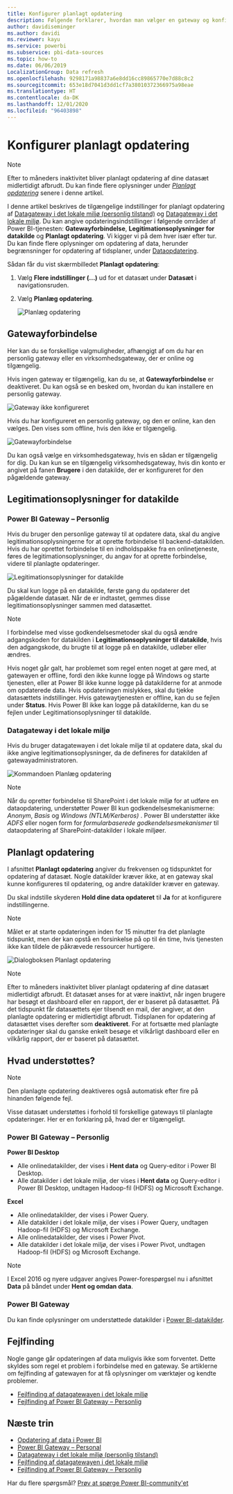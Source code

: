```yaml
---
title: Konfigurer planlagt opdatering
description: Følgende forklarer, hvordan man vælger en gateway og konfigurerer planlagt opdatering.
author: davidiseminger
ms.author: davidi
ms.reviewer: kayu
ms.service: powerbi
ms.subservice: pbi-data-sources
ms.topic: how-to
ms.date: 06/06/2019
LocalizationGroup: Data refresh
ms.openlocfilehash: 9298171a98837a6e8dd16cc89865770e7d88c8c2
ms.sourcegitcommit: 653e18d7041d3dd1cf7a38010372366975a98eae
ms.translationtype: HT
ms.contentlocale: da-DK
ms.lasthandoff: 12/01/2020
ms.locfileid: "96403898"
---
```

# <a name="configure-scheduled-refresh"></a>Konfigurer planlagt opdatering

>[!NOTE]
>Efter to måneders inaktivitet bliver planlagt opdatering af dine datasæt midlertidigt afbrudt. Du kan finde flere oplysninger under [*Planlagt opdatering*](#scheduled-refresh) senere i denne artikel.

I denne artikel beskrives de tilgængelige indstillinger for planlagt opdatering af [Datagateway i det lokale miljø (personlig tilstand)](service-gateway-personal-mode.md) og [Datagateway i det lokale miljø](service-gateway-onprem.md). Du kan angive opdateringsindstillinger i følgende områder af Power BI-tjenesten: **Gatewayforbindelse**, **Legitimationsoplysninger for datakilde** og **Planlagt opdatering**. Vi kigger vi på dem hver især efter tur. Du kan finde flere oplysninger om opdatering af data, herunder begrænsninger for opdatering af tidsplaner, under [Dataopdatering](refresh-data.md#data-refresh).

Sådan får du vist skærmbilledet **Planlagt opdatering**:

1. Vælg **Flere indstillinger (...)** ud for et datasæt under **Datasæt** i navigationsruden.
2. Vælg **Planlæg opdatering**.

    ![Planlæg opdatering](media/refresh-scheduled-refresh/dataset-menu.png)

## <a name="gateway-connection"></a>Gatewayforbindelse

Her kan du se forskellige valgmuligheder, afhængigt af om du har en personlig gateway eller en virksomhedsgateway, der er online og tilgængelig.

Hvis ingen gateway er tilgængelig, kan du se, at **Gatewayforbindelse** er deaktiveret. Du kan også se en besked om, hvordan du kan installere en personlig gateway.

![Gateway ikke konfigureret](media/refresh-scheduled-refresh/gateway-not-configured.png)

Hvis du har konfigureret en personlig gateway, og den er online, kan den vælges. Den vises som offline, hvis den ikke er tilgængelig.

![Gatewayforbindelse](media/refresh-scheduled-refresh/gateway-connection.png)

Du kan også vælge en virksomhedsgateway, hvis en sådan er tilgængelig for dig. Du kan kun se en tilgængelig virksomhedsgateway, hvis din konto er angivet på fanen **Brugere** i den datakilde, der er konfigureret for den pågældende gateway.

## <a name="data-source-credentials"></a>Legitimationsoplysninger for datakilde

### <a name="power-bi-gateway---personal"></a>Power BI Gateway – Personlig

Hvis du bruger den personlige gateway til at opdatere data, skal du angive legitimationsoplysningerne for at oprette forbindelse til backend-datakilden. Hvis du har oprettet forbindelse til en indholdspakke fra en onlinetjeneste, føres de legitimationsoplysninger, du angav for at oprette forbindelse, videre til planlagte opdateringer.

![Legitimationsoplysninger for datakilde](media/refresh-scheduled-refresh/data-source-credentials-pgw.png)

Du skal kun logge på en datakilde, første gang du opdaterer det pågældende datasæt. Når de er indtastet, gemmes disse legitimationsoplysninger sammen med datasættet.

> [!NOTE]
> I forbindelse med visse godkendelsesmetoder skal du også ændre adgangskoden for datakilden i **Legitimationsoplysninger til datakilde**, hvis den adgangskode, du brugte til at logge på en datakilde, udløber eller ændres.

Hvis noget går galt, har problemet som regel enten noget at gøre med, at gatewayen er offline, fordi den ikke kunne logge på Windows og starte tjenesten, eller at Power BI ikke kunne logge på datakilderne for at anmode om opdaterede data. Hvis opdateringen mislykkes, skal du tjekke datasættets indstillinger. Hvis gatewaytjenesten er offline, kan du se fejlen under **Status**. Hvis Power BI ikke kan logge på datakilderne, kan du se fejlen under Legitimationsoplysninger til datakilde.

### <a name="on-premises-data-gateway"></a>Datagateway i det lokale miljø

Hvis du bruger datagatewayen i det lokale miljø til at opdatere data, skal du ikke angive legitimationsoplysninger, da de defineres for datakilden af gatewayadministratoren.

![Kommandoen Planlæg opdatering](media/refresh-scheduled-refresh/data-source-credentials-egw.png)

> [!NOTE]
> Når du opretter forbindelse til SharePoint i det lokale miljø for at udføre en dataopdatering, understøtter Power BI kun godkendelsesmekanismerne: *Anonym*, *Basis* og *Windows (NTLM/Kerberos)* . Power BI understøtter ikke *ADFS* eller nogen form for *formularbaserede godkendelsesmekanismer* til dataopdatering af SharePoint-datakilder i lokale miljøer. 

## <a name="scheduled-refresh"></a>Planlagt opdatering

I afsnittet **Planlagt opdatering** angiver du frekvensen og tidspunktet for opdatering af datasæt. Nogle datakilder kræver ikke, at en gateway skal kunne konfigureres til opdatering, og andre datakilder kræver en gateway.

Du skal indstille skyderen **Hold dine data opdateret** til **Ja** for at konfigurere indstillingerne.

> [!NOTE]
> Målet er at starte opdateringen inden for 15 minutter fra det planlagte tidspunkt, men der kan opstå en forsinkelse på op til én time, hvis tjenesten ikke kan tildele de påkrævede ressourcer hurtigere.

![Dialogboksen Planlagt opdatering](media/refresh-scheduled-refresh/scheduled-refresh.png)

> [!NOTE]
> Efter to måneders inaktivitet bliver planlagt opdatering af dine datasæt midlertidigt afbrudt. Et datasæt anses for at være inaktivt, når ingen brugere har besøgt et dashboard eller en rapport, der er baseret på datasættet. På det tidspunkt får datasættets ejer tilsendt en mail, der angiver, at den planlagte opdatering er midlertidigt afbrudt. Tidsplanen for opdatering af datasættet vises derefter som **deaktiveret**. For at fortsætte med planlagte opdateringer skal du ganske enkelt besøge et vilkårligt dashboard eller en vilkårlig rapport, der er baseret på datasættet.

## <a name="whats-supported"></a>Hvad understøttes?


> [!NOTE]
> Den planlagte opdatering deaktiveres også automatisk efter fire på hinanden følgende fejl.

Visse datasæt understøttes i forhold til forskellige gateways til planlagte opdateringer. Her er en forklaring på, hvad der er tilgængeligt.

### <a name="power-bi-gateway---personal"></a>Power BI Gateway – Personlig

**Power BI Desktop**

* Alle onlinedatakilder, der vises i **Hent data** og Query-editor i Power BI Desktop.
* Alle datakilder i det lokale miljø, der vises i **Hent data** og Query-editor i Power BI Desktop, undtagen Hadoop-fil (HDFS) og Microsoft Exchange.

**Excel**

* Alle onlinedatakilder, der vises i Power Query.
* Alle datakilder i det lokale miljø, der vises i Power Query, undtagen Hadoop-fil (HDFS) og Microsoft Exchange.
* Alle onlinedatakilder, der vises i Power Pivot.
* Alle datakilder i det lokale miljø, der vises i Power Pivot, undtagen Hadoop-fil (HDFS) og Microsoft Exchange.

> [!NOTE]
> I Excel 2016 og nyere udgaver angives Power-forespørgsel nu i afsnittet **Data** på båndet under **Hent og omdan data**.

### <a name="power-bi-gateway"></a>Power BI Gateway

Du kan finde oplysninger om understøttede datakilder i [Power BI-datakilder](power-bi-data-sources.md).

## <a name="troubleshooting"></a>Fejlfinding
Nogle gange går opdateringen af data muligvis ikke som forventet. Dette skyldes som regel et problem i forbindelse med en gateway. Se artiklerne om fejlfinding af gatewayen for at få oplysninger om værktøjer og kendte problemer.

- [Fejlfinding af datagatewayen i det lokale miljø](service-gateway-onprem-tshoot.md)
- [Fejlfinding af Power BI Gateway – Personlig](service-admin-troubleshooting-power-bi-personal-gateway.md)

## <a name="next-steps"></a>Næste trin

- [Opdatering af data i Power BI](refresh-data.md)  
- [Power BI Gateway – Personal](service-gateway-personal-mode.md)  
- [Datagateway i det lokale miljø (personlig tilstand)](service-gateway-onprem.md)  
- [Fejlfinding af datagatewayen i det lokale miljø](service-gateway-onprem-tshoot.md)  
- [Fejlfinding af Power BI Gateway – Personlig](service-admin-troubleshooting-power-bi-personal-gateway.md)  

Har du flere spørgsmål? [Prøv at spørge Power BI-community'et](https://community.powerbi.com/)